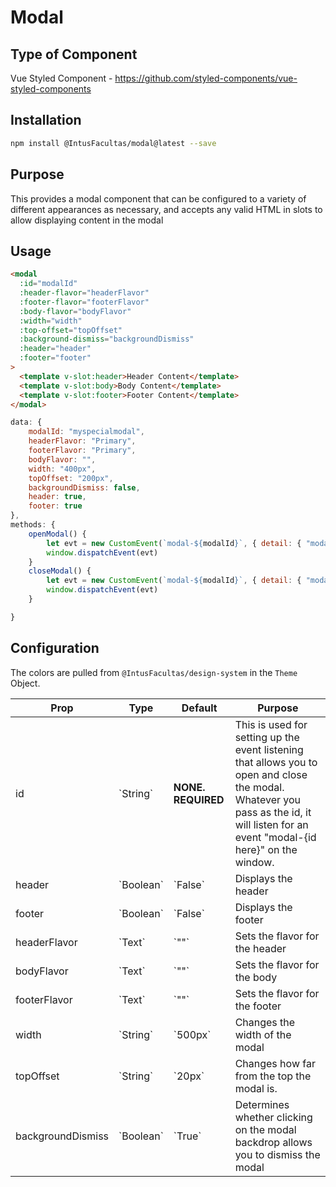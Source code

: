 # Modal

## Type of Component

Vue Styled Component - https://github.com/styled-components/vue-styled-components

## Installation

```bash
npm install @IntusFacultas/modal@latest --save
```

## Purpose

This provides a modal component that can be configured to a variety of different appearances as necessary, and accepts any valid HTML in slots to allow displaying content in the modal

## Usage

```html
<modal
  :id="modalId"
  :header-flavor="headerFlavor"
  :footer-flavor="footerFlavor"
  :body-flavor="bodyFlavor"
  :width="width"
  :top-offset="topOffset"
  :background-dismiss="backgroundDismiss"
  :header="header"
  :footer="footer"
>
  <template v-slot:header>Header Content</template>
  <template v-slot:body>Body Content</template>
  <template v-slot:footer>Footer Content</template>
</modal>
```

```javascript
data: {
    modalId: "myspecialmodal",
    headerFlavor: "Primary",
    footerFlavor: "Primary",
    bodyFlavor: "",
    width: "400px",
    topOffset: "200px",
    backgroundDismiss: false,
    header: true,
    footer: true
},
methods: {
    openModal() {
        let evt = new CustomEvent(`modal-${modalId}`, { detail: { "modal": true } });
        window.dispatchEvent(evt)
    }
    closeModal() {
        let evt = new CustomEvent(`modal-${modalId}`, { detail: { "modal": false } });
        window.dispatchEvent(evt)
    }

}
```

## Configuration

The colors are pulled from `@IntusFacultas/design-system` in the `Theme` Object.

<table>
    <thead>
        <tr>
            <th>Prop</th>
            <th>Type</th>
            <th>Default</th>
            <th>Purpose</th>
        </tr>
    </thead>
    <tbody>
        <tr>
            <td>id</td>
            <td>`String`</td>
            <td><b>NONE. REQUIRED</b></td>
            <td>This is used for setting up the event listening that allows you to open and close the modal. Whatever you pass as the id, it will listen for an event "modal-{id here}" on the window. </td>
        </tr>
        <tr>
            <td>header</td>
            <td>`Boolean`</td>
            <td>`False`</td>
            <td>Displays the header</td>
        </tr>
        <tr>
            <td>footer</td>
            <td>`Boolean`</td>
            <td>`False`</td>
            <td>Displays the footer</td>
        </tr>
        <tr>
            <td>headerFlavor</td>
            <td>`Text`</td>
            <td>`""`</td>
            <td>Sets the flavor for the header</td>
        </tr>
        <tr>
            <td>bodyFlavor</td>
            <td>`Text`</td>
            <td>`""`</td>
            <td>Sets the flavor for the body</td>
        </tr>
        <tr>
            <td>footerFlavor</td>
            <td>`Text`</td>
            <td>`""`</td>
            <td>Sets the flavor for the footer</td>
        </tr>
        <tr>
            <td>width</td>
            <td>`String`</td>
            <td>`500px`</td>
            <td>Changes the width of the modal</td>
        </tr>
        <tr>
            <td>topOffset</td>
            <td>`String`</td>
            <td>`20px`</td>
            <td>Changes how far from the top the modal is.</td>
        </tr>
        <tr>
            <td>backgroundDismiss</td>
            <td>`Boolean`</td>
            <td>`True`</td>
            <td>Determines whether clicking on the modal backdrop allows you to dismiss the modal</td>
        </tr>
    </tbody>
</table>
